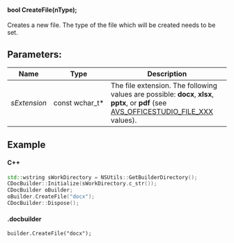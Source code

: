 #### bool CreateFile(nType);

Creates a new file. The type of the file which will be created needs to be set.

## Parameters:

| Name         | Type             | Description                                                                                                                                                                                            |
| ------------ | ---------------- | ------------------------------------------------------------------------------------------------------------------------------------------------------------------------------------------------------ |
| *sExtension* | const wchar\_t\* | The file extension. The following values are possible: **docx**, **xlsx**, **pptx**, or **pdf** (see [AVS\_OFFICESTUDIO\_FILE\_XXX](../../../../Builder%20App/Overview/index.md#format-types) values). |

## Example

#### C++

```c++
std::wstring sWorkDirectory = NSUtils::GetBuilderDirectory();
CDocBuilder::Initialize(sWorkDirectory.c_str());
CDocBuilder oBuilder;
oBuilder.CreateFile("docx");
CDocBuilder::Dispose();
```

#### .docbuilder

```
builder.CreateFile("docx");
```
